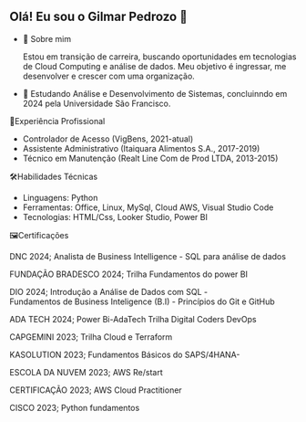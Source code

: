 ## Olá! Eu sou o Gilmar Pedrozo 👋


- 🔭 Sobre mim

  Estou em transição de carreira, buscando oportunidades em tecnologias de Cloud Computing e análise de dados.
  Meu objetivo é ingressar, me desenvolver e crescer com uma organização.
  
- 🌱 Estudando Análise e Desenvolvimento de Sistemas, concluinndo em 2024 pela Universidade São Francisco.
  
👔Experiência Profissional
- Controlador de Acesso (VigBens, 2021-atual)
- Assistente Administrativo (Itaiquara Alimentos S.A., 2017-2019)
- Técnico em Manutenção (Realt Line Com de Prod LTDA, 2013-2015)

🛠️Habilidades Técnicas
- Linguagens: Python
- Ferramentas: Office, Linux, MySql, Cloud AWS, Visual Studio Code
- Tecnologias: HTML/Css, Looker Studio, Power BI

🖼️Certificações

DNC 2024; Analista de Business Intelligence - 
          SQL para análise de dados
          
FUNDAÇÃO BRADESCO 2024; Trilha Fundamentos do power BI

DIO 2024; Introdução a Análise de Dados com SQL -  			        
          Fundamentos de Business Inteligence (B.I) - 
          Princípios do Git e GitHub 
          
ADA TECH 2024; Power Bi-AdaTech
	       Trilha Digital Coders DevOps
        
CAPGEMINI  2023; Trilha Cloud e Terraform 

KASOLUTION  2023; Fundamentos Básicos do SAPS/4HANA- 

ESCOLA DA NUVEM 2023;  AWS Re/start 

CERTIFICAÇÃO 2023; AWS Cloud Practitioner 

CISCO 2023; Python fundamentos 
